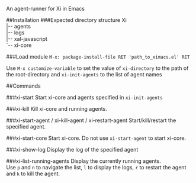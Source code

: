 An agent-runner for Xi in Emacs

##Installation
###Expected directory structure
Xi  
|-- agents  
|-- logs  
|-- xal-javascript  
\`-- xi-core  

###Load module
`M-x: package-install-file RET 'path_to_ximacs.el' RET`

Use `M-x customize-variable` to set the value of  `xi-directory` to the path of the root-directory and `xi-init-agents` to the list of agent names  

##Commands

###xi-start
Start xi-core and agents specified in `xi-init-agents`

###xi-kill
Kill xi-core and running agents.

###xi-start-agent / xi-kill-agent / xi-restart-agent
Start/kill/restart the specified agent.

###xi-start-core
Start xi-core.
Do not use `xi-start-agent` to start xi-core.

###xi-show-log
Display the log of the specified agent

###xi-list-running-agents
Display the currently running agents.  
Use `p` and `n` to navigate the list, `l` to display the logs, `r` to restart the agent and `k` to kill the agent.





